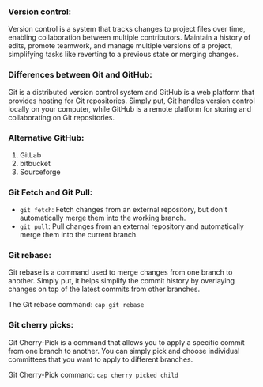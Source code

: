 ### Version control:
Version control is a system that tracks changes to project files over time, enabling collaboration between multiple contributors. Maintain a history of edits, promote teamwork, and manage multiple versions of a project, simplifying tasks like reverting to a previous state or merging changes. 

### Differences between Git and GitHub:
Git is a distributed version control system and GitHub is a web platform that provides hosting for Git repositories. Simply put, Git handles version control locally on your computer, while GitHub is a remote platform for storing and collaborating on Git repositories.

### Alternative GitHub:
1. GitLab
2. bitbucket
3. Sourceforge

### Git Fetch and Git Pull:
- `git fetch`: Fetch changes from an external repository, but don't automatically merge them into the working branch. 
- `git pull`: Pull changes from an external repository and automatically merge them into the current branch.

### Git rebase:
Git rebase is a command used to merge changes from one branch to another. Simply put, it helps simplify the commit history by overlaying changes on top of the latest commits from other branches.

The Git rebase command:
``cap
git rebase
``

### Git cherry picks:
Git Cherry-Pick is a command that allows you to apply a specific commit from one branch to another. You can simply pick and choose individual committees that you want to apply to different branches.

Git Cherry-Pick command:
``cap
cherry picked child
``
